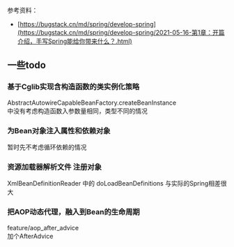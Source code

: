 参考资料：
 - [https://bugstack.cn/md/spring/develop-spring](https://bugstack.cn/md/spring/develop-spring/2021-05-16-第1章：开篇介绍，手写Spring能给你带来什么？.html)

## 一些todo
### 基于Cglib实现含构造函数的类实例化策略
AbstractAutowireCapableBeanFactory.createBeanInstance  
中没有考虑构造函数入参数量相同，类型不同的情况

### 为Bean对象注入属性和依赖对象
暂时先不考虑循环依赖的情况

### 资源加载器解析文件 注册对象
XmlBeanDefinitionReader 中的 doLoadBeanDefinitions 与实际的Spring相差很大

### 把AOP动态代理，融入到Bean的生命周期
feature/aop_after_advice  
加个AfterAdvice